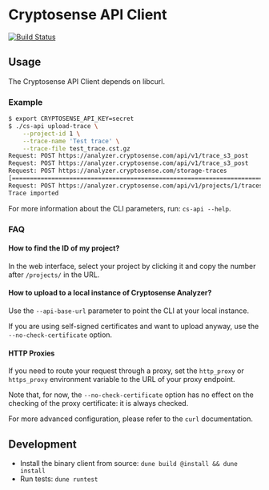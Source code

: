 # Cryptosense API Client

[![Build Status](https://travis-ci.com/cryptosense/api-client.svg?branch=master)](https://travis-ci.com/cryptosense/api-client)

## Usage

The Cryptosense API Client depends on libcurl.

### Example

```bash
$ export CRYPTOSENSE_API_KEY=secret
$ ./cs-api upload-trace \
    --project-id 1 \
    --trace-name 'Test trace' \
    --trace-file test_trace.cst.gz
Request: POST https://analyzer.cryptosense.com/api/v1/trace_s3_post
Request: POST https://analyzer.cryptosense.com/api/v1/trace_s3_post
Request: POST https://analyzer.cryptosense.com/storage-traces
[=====================================================================================] 100.00%
Request: POST https://analyzer.cryptosense.com/api/v1/projects/1/traces
Trace imported
```

For more information about the CLI parameters, run: `cs-api --help`.

### FAQ

#### How to find the ID of my project?

In the web interface, select your project by clicking it and copy the number after
`/projects/` in the URL.

#### How to upload to a local instance of Cryptosense Analyzer?

Use the `--api-base-url` parameter to point the CLI at your local instance.

If you are using self-signed certificates and want to upload anyway, use the
`--no-check-certificate` option.

#### HTTP Proxies

If you need to route your request through a proxy, set the `http_proxy` or `https_proxy`
environment variable to the URL of your proxy endpoint.

Note that, for now, the `--no-check-certificate` option has no effect on the checking of
the proxy certificate: it is always checked.

For more advanced configuration, please refer to the `curl` documentation.

## Development

* Install the binary client from source: `dune build @install && dune install`
* Run tests: `dune runtest`
